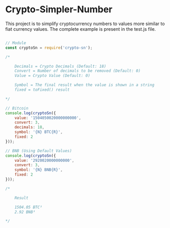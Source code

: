 # Crypto-Simpler-Number

This project is to simplify cryptocurrency numbers to values more similar to fiat currency values.
The complete example is present in the test.js file.

```js

// Module
const cryptoSn = require('crypto-sn');

/* 

    Decimals = Crypto Decimals (Default: 18)
    Convert = Number of decimals to be removed (Default: 0)
    Value = Crypto Value (Default: 0)

    Symbol = The final result when the value is shown in a string
    fixed = toFixed() result

*/

// Bitcoin
console.log(cryptoSn({
    value: '1504050020000000000', 
    convert: 3,
    decimals: 18,
    symbol: '{N} BTC{R}',
    fixed: 2
}));

// BNB (Using Default Values)
console.log(cryptoSn({
    value: '2920020000000000', 
    convert: 3,
    symbol: '{N} BNB{R}',
    fixed: 2
}));

/* 

    Result

    1504.05 BTC³
    2.92 BNB³

*/

```